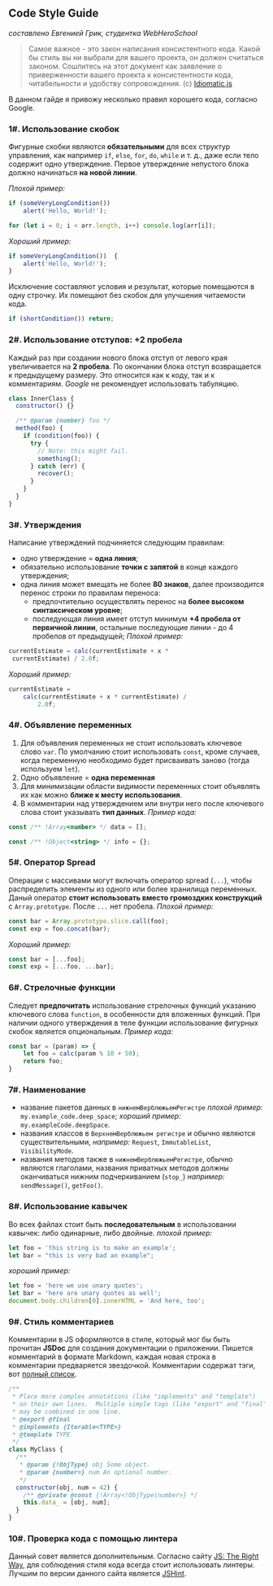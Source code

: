 ## Code Style Guide
*составлено Евгенией Грик, студентка WebHeroSchool*


> Самое важное - это закон написания консистентного кода. Какой бы стиль вы ни выбрали для вашего проекта, он должен считаться законом. Сошлитесь на этот документ как заявление о приверженности вашего проекта к консистентности кода, читабельности и удобству сопровождения. (c) [Idiomatic.js](https://github.com/rwaldron/idiomatic.js)


В данном гайде я привожу несколько правил хорошего кода, согласно Google.


### 1#. Использование скобок
Фигурные скобки являются **обязательными** для всех структур управления, как например `if`, `else`, `for`, `do`, `while` и т. д., даже если тело содержит одно утверждение. Первое утверждение непустого блока должно начинаться **на новой линии**. 

*Плохой пример:*
```js
if (someVeryLongCondition())
    alert('Hello, World!');

for (let i = 0; i < arr.length, i++) console.log(arr[i]);
```

*Хороший пример:*
```js
if someVeryLongCondition())  {
    alert('Hello, World!');
}
```
Исключение составляют условия и результат, которые помещаются в одну строчку. Их помещают без скобок для улучшения читаемости кода.
```js
if (shortCondition()) return;
```


### 2#. Использование отступов: +2 пробела
Каждый раз при создании нового блока отступ от левого края увеличивается на **2 пробела**. По окончании блока отступ возвращается к предыдущему размеру. Это относится как к коду, так и к комментариям. *Google* не рекомендует использовать табуляцию.
```js
class InnerClass {
  constructor() {}

  /** @param {number} foo */
  method(foo) {
    if (condition(foo)) {
      try {
        // Note: this might fail.
        something();
      } catch (err) {
        recover();
      }
    }
  }
}
```


### 3#. Утверждения
Написание утверждений подчиняется следующим правилам:
+ одно утверждение = **одна линия**;
+ обязательно использование **точки с запятой** в конце каждого утверждения;
+ одна линия может вмещать не более **80 знаков**, далее производится перенос строки по правилам переноса:
    - предпочтительно осуществлять перенос на **более высоком синтаксическом уровне**;
    - последующая линия имеет отступ минимум **+4 пробела от первичной линии**, остальные последующие линии - до 4 пробелов от предыдущей;
*Плохой пример:*
```js
currentEstimate = calc(currentEstimate + x * 
 currentEstimate) / 2.0f;
```
*Хороший пример:*
```js
currentEstimate = 
    calc(currentEstimate + x * currentEstimate) /
        2.0f;
```


### 4#. Объявление переменных
1. Для объявления переменных не стоит использовать ключевое слово `var`. По умолчанию стоит использовать `const`, кроме случаев, когда переменную необходимо будет присваивать заново (тогда используем `let`).
2. Одно объявление = **одна переменная**
3. Для минимизации области видимости переменных стоит объявлять их как можно **ближе к месту использования**.
4. В комментарии над утверждением или внутри него после ключевого слова стоит указывать **тип данных**.
*Пример кода:*
```js
const /** !Array<number> */ data = [];

const /** !Object<string> */ info = {};
```


### 5#. Оператор Spread
Операции с массивами могут включать оператор spread (`...`), чтобы распределить элементы из одного или более хранилища переменных. Даный оператор **стоит использовать вместо громоздких конструкций** с `Array.prototype`. После `...` нет пробела.
*Плохой пример:*
```js
const bar = Array.prototype.slice.call(foo);
const exp = foo.concat(bar);
```
*Хороший пример:*
```js
const bar = [...foo];
const exp = [...foo, ...bar];
```


### 6#. Стрелочные функции
Следует **предпочитать** использование стрелочных функций указанию ключевого слова `function`, в особенности для вложенных функций. При наличии одного утверждения в теле функции использование фигурных скобок является опциональным.
*Пример кода:*
```js
const bar = (param) => {
    let foo = calc(param % 10 + 50);
    return foo;
}
```


### 7#. Наименование
+ название пакетов данных в `нижнемВерблюжьемРегистре`
*плохой пример:* `my.example_code.deep_space`;
*хороший пример:* `my.exampleCode.deepSpace`.
+ названия классов в `ВерхнемВерблюжьем регистре` и обычно являются существительными,
*например:* `Request`, `ImmutableList`, `VisibilityMode`.
+ названия методов также в `нижнемВерблюжьемРегистре`, обычно являются глаголами, названия приватных методов должны оканчиваться нижним подчеркиванием (`stop_`)
*например:* `sendMessage()`, `getFoo()`.


### 8#. Использование кавычек
Во всех файлах стоит быть **последовательным** в использовании кавычек: либо одинарные, либо двойные.
*плохой пример:* 
```js
let foo = 'this string is to make an example';
let bar = "this is very bad an example";
```
*хороший пример:*
```js
let foo = 'here we use unary quotes';
let bar = 'here are unary quotes as well';
document.body.children[0].innerHTML = 'And here, too';
```


### 9#. Стиль комментариев
Комментарии в JS оформляются в стиле, который мог бы быть прочитан **JSDoc** для создания документации о приложении.
Пишется комментарий в формате Markdown, каждая новая строка в комментарии предваряется звездочкой. Комментарии содержат тэги, вот [полный список](https://google.github.io/styleguide/jsguide.html#appendices-jsdoc-tag-reference).
```js
/**
 * Place more complex annotations (like "implements" and "template")
 * on their own lines.  Multiple simple tags (like "export" and "final")
 * may be combined in one line.
 * @export @final
 * @implements {Iterable<TYPE>}
 * @template TYPE
 */
class MyClass {
  /**
   * @param {!ObjType} obj Some object.
   * @param {number=} num An optional number.
   */
  constructor(obj, num = 42) {
    /** @private @const {!Array<!ObjType|number>} */
    this.data_ = [obj, num];
  }
}
```


### 10#. Проверка кода с помощью линтера
Данный совет является дополнительным. Согласно сайту [JS: The Right Way](http://jstherightway.org/), для соблюдения стиля кода всегда стоит использовать линтеры. Лучшим по версии данного сайта является [JSHint](https://jshint.com/).